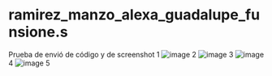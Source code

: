 # ramirez_manzo_alexa_guadalupe_funsione.s
Prueba de envió de código y de screenshot
1
![image](https://github.com/user-attachments/assets/4f56cfc8-3ab2-4cc5-8ca9-3f84d2a042c3)
2
![image](https://github.com/user-attachments/assets/5ab23827-1d64-42e9-b6f2-d1b2596310eb)
3
![image](https://github.com/user-attachments/assets/19f37400-5044-4f87-8c65-ae8305efbab4)
4
![image](https://github.com/user-attachments/assets/bbbdb316-af87-4371-b473-f62f40736735)
5
